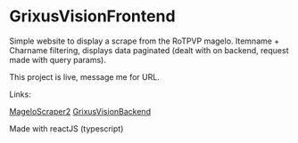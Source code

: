 # GrixusVisionFrontend

Simple website to display a scrape from the RoTPVP magelo. Itemname + Charname filtering, displays data paginated (dealt with on backend, request made with query params).

This project is live, message me for URL.

Links:

[MageloScraper2](https://github.com/hikemalliday/MageloScraper2)
[GrixusVisionBackend](https://github.com/hikemalliday/GrixusVisionBackend)

Made with reactJS (typescript)


